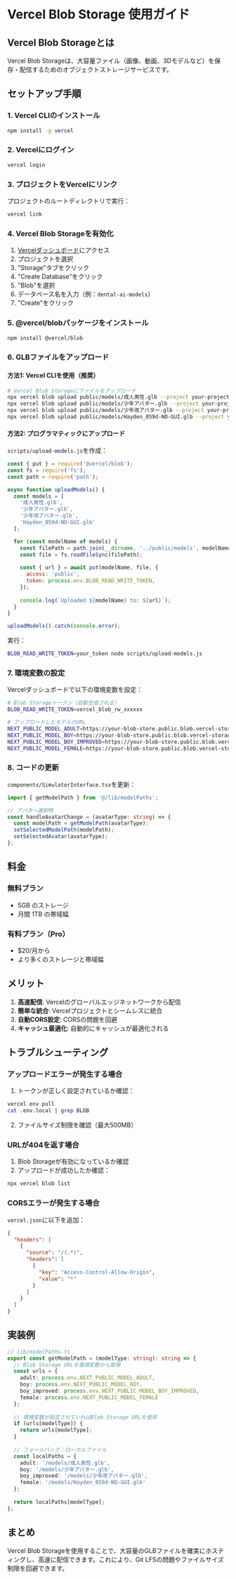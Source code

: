 # Vercel Blob Storage 使用ガイド

## Vercel Blob Storageとは
Vercel Blob Storageは、大容量ファイル（画像、動画、3Dモデルなど）を保存・配信するためのオブジェクトストレージサービスです。

## セットアップ手順

### 1. Vercel CLIのインストール

```bash
npm install -g vercel
```

### 2. Vercelにログイン

```bash
vercel login
```

### 3. プロジェクトをVercelにリンク

プロジェクトのルートディレクトリで実行：

```bash
vercel link
```

### 4. Vercel Blob Storageを有効化

1. [Vercelダッシュボード](https://vercel.com/dashboard)にアクセス
2. プロジェクトを選択
3. "Storage"タブをクリック
4. "Create Database"をクリック
5. "Blob"を選択
6. データベース名を入力（例：`dental-ai-models`）
7. "Create"をクリック

### 5. @vercel/blobパッケージをインストール

```bash
npm install @vercel/blob
```

### 6. GLBファイルをアップロード

#### 方法1: Vercel CLIを使用（推奨）

```bash
# Vercel Blob Storageにファイルをアップロード
npx vercel blob upload public/models/成人男性.glb --project your-project-name
npx vercel blob upload public/models/少年アバター.glb --project your-project-name
npx vercel blob upload public/models/少年改アバター.glb --project your-project-name
npx vercel blob upload public/models/Hayden_059d-NO-GUI.glb --project your-project-name
```

#### 方法2: プログラマティックにアップロード

`scripts/upload-models.js`を作成：

```javascript
const { put } = require('@vercel/blob');
const fs = require('fs');
const path = require('path');

async function uploadModels() {
  const models = [
    '成人男性.glb',
    '少年アバター.glb',
    '少年改アバター.glb',
    'Hayden_059d-NO-GUI.glb'
  ];

  for (const modelName of models) {
    const filePath = path.join(__dirname, '../public/models', modelName);
    const file = fs.readFileSync(filePath);
    
    const { url } = await put(modelName, file, {
      access: 'public',
      token: process.env.BLOB_READ_WRITE_TOKEN,
    });
    
    console.log(`Uploaded ${modelName} to: ${url}`);
  }
}

uploadModels().catch(console.error);
```

実行：
```bash
BLOB_READ_WRITE_TOKEN=your_token node scripts/upload-models.js
```

### 7. 環境変数の設定

Vercelダッシュボードで以下の環境変数を設定：

```bash
# Blob Storageトークン（自動生成される）
BLOB_READ_WRITE_TOKEN=vercel_blob_rw_xxxxxx

# アップロードしたモデルのURL
NEXT_PUBLIC_MODEL_ADULT=https://your-blob-store.public.blob.vercel-storage.com/成人男性.glb
NEXT_PUBLIC_MODEL_BOY=https://your-blob-store.public.blob.vercel-storage.com/少年アバター.glb
NEXT_PUBLIC_MODEL_BOY_IMPROVED=https://your-blob-store.public.blob.vercel-storage.com/少年改アバター.glb
NEXT_PUBLIC_MODEL_FEMALE=https://your-blob-store.public.blob.vercel-storage.com/Hayden_059d-NO-GUI.glb
```

### 8. コードの更新

`components/SimulatorInterface.tsx`を更新：

```typescript
import { getModelPath } from '@/lib/modelPaths';

// アバター選択時
const handleAvatarChange = (avatarType: string) => {
  const modelPath = getModelPath(avatarType);
  setSelectedModelPath(modelPath);
  setSelectedAvatar(avatarType);
};
```

## 料金

### 無料プラン
- 5GB のストレージ
- 月間 1TB の帯域幅

### 有料プラン（Pro）
- $20/月から
- より多くのストレージと帯域幅

## メリット

1. **高速配信**: Vercelのグローバルエッジネットワークから配信
2. **簡単な統合**: Vercelプロジェクトとシームレスに統合
3. **自動CORS設定**: CORSの問題を回避
4. **キャッシュ最適化**: 自動的にキャッシュが最適化される

## トラブルシューティング

### アップロードエラーが発生する場合

1. トークンが正しく設定されているか確認：
```bash
vercel env pull
cat .env.local | grep BLOB
```

2. ファイルサイズ制限を確認（最大500MB）

### URLが404を返す場合

1. Blob Storageが有効になっているか確認
2. アップロードが成功したか確認：
```bash
npx vercel blob list
```

### CORSエラーが発生する場合

`vercel.json`に以下を追加：

```json
{
  "headers": [
    {
      "source": "/(.*)",
      "headers": [
        {
          "key": "Access-Control-Allow-Origin",
          "value": "*"
        }
      ]
    }
  ]
}
```

## 実装例

```typescript
// lib/modelPaths.ts
export const getModelPath = (modelType: string): string => {
  // Blob Storage URLを環境変数から取得
  const urls = {
    adult: process.env.NEXT_PUBLIC_MODEL_ADULT,
    boy: process.env.NEXT_PUBLIC_MODEL_BOY,
    boy_improved: process.env.NEXT_PUBLIC_MODEL_BOY_IMPROVED,
    female: process.env.NEXT_PUBLIC_MODEL_FEMALE
  };
  
  // 環境変数が設定されていればBlob Storage URLを使用
  if (urls[modelType]) {
    return urls[modelType];
  }
  
  // フォールバック：ローカルファイル
  const localPaths = {
    adult: '/models/成人男性.glb',
    boy: '/models/少年アバター.glb',
    boy_improved: '/models/少年改アバター.glb',
    female: '/models/Hayden_059d-NO-GUI.glb'
  };
  
  return localPaths[modelType];
};
```

## まとめ

Vercel Blob Storageを使用することで、大容量のGLBファイルを確実にホスティングし、高速に配信できます。これにより、Git LFSの問題やファイルサイズ制限を回避できます。